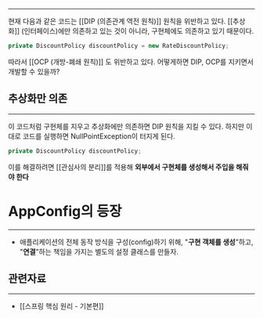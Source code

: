 
---
현재 다음과 같은 코드는 [[DIP (의존관계 역전 원칙)]] 원칙을 위반하고 있다. [[추상화]] (인터페이스)에만 의존하고 있는 것이 아니라, 구현체에도 의존하고 있기 때문이다.
```java
private DiscountPolicy discountPolicy = new RateDiscountPolicy;
```

따라서 [[OCP (개방-폐쇄 원칙)]] 도 위반하고 있다. 어떻게하면 DIP, OCP를 지키면서 개발할 수 있을까?

## 추상화만 의존
---
이 코드처럼 구현체를 지우고 추상화에만 의존하면 DIP 원칙을 지킬 수 있다.
하지만 이대로 코드를 실행하면 NullPointException이 터지게 된다.
```java
private DiscountPolicy discountPolicy;
```

이를 해결하려면 [[관심사의 분리]]를 적용해 **외부에서 구현체를 생성해서 주입을 해줘야 한다**

# AppConfig의 등장
---
- 애플리케이션의 전체 동작 방식을 구성(config)하기 위해, "**구현 객체를 생성**"하고, "**연결**"하는 책임을 가지는 별도의 설정 클래스를 만들자.
## 관련자료
---
- [[스프링 핵심 원리 - 기본편]]
	
